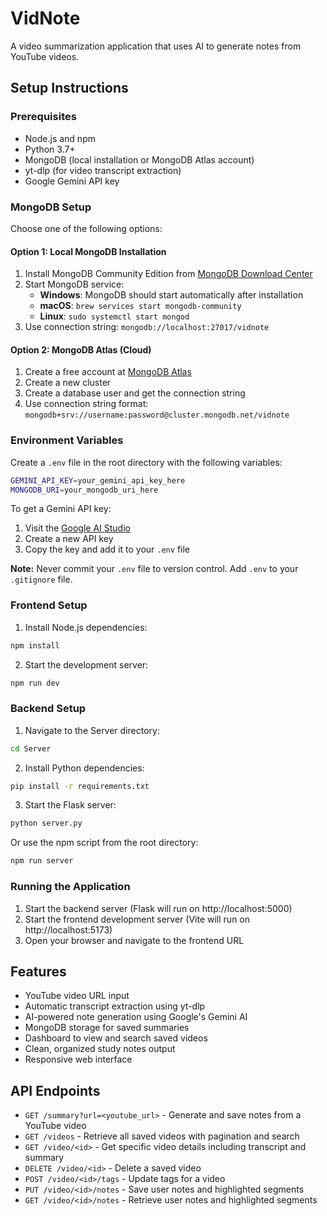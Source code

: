 # VidNote

A video summarization application that uses AI to generate notes from YouTube videos.

## Setup Instructions

### Prerequisites

- Node.js and npm
- Python 3.7+
- MongoDB (local installation or MongoDB Atlas account)
- yt-dlp (for video transcript extraction)
- Google Gemini API key

### MongoDB Setup

Choose one of the following options:

#### Option 1: Local MongoDB Installation

1. Install MongoDB Community Edition from [MongoDB Download Center](https://www.mongodb.com/try/download/community)
2. Start MongoDB service:
   - **Windows**: MongoDB should start automatically after installation
   - **macOS**: `brew services start mongodb-community`
   - **Linux**: `sudo systemctl start mongod`
3. Use connection string: `mongodb://localhost:27017/vidnote`

#### Option 2: MongoDB Atlas (Cloud)

1. Create a free account at [MongoDB Atlas](https://www.mongodb.com/atlas)
2. Create a new cluster
3. Create a database user and get the connection string
4. Use connection string format: `mongodb+srv://username:password@cluster.mongodb.net/vidnote`

### Environment Variables

Create a `.env` file in the root directory with the following variables:

```bash
GEMINI_API_KEY=your_gemini_api_key_here
MONGODB_URI=your_mongodb_uri_here
```

To get a Gemini API key:

1. Visit the [Google AI Studio](https://makersuite.google.com/app/apikey)
2. Create a new API key
3. Copy the key and add it to your `.env` file

**Note:** Never commit your `.env` file to version control. Add `.env` to your `.gitignore` file.

### Frontend Setup

1. Install Node.js dependencies:

```bash
npm install
```

2. Start the development server:

```bash
npm run dev
```

### Backend Setup

1. Navigate to the Server directory:

```bash
cd Server
```

2. Install Python dependencies:

```bash
pip install -r requirements.txt
```

3. Start the Flask server:

```bash
python server.py
```

Or use the npm script from the root directory:

```bash
npm run server
```

### Running the Application

1. Start the backend server (Flask will run on http://localhost:5000)
2. Start the frontend development server (Vite will run on http://localhost:5173)
3. Open your browser and navigate to the frontend URL

## Features

- YouTube video URL input
- Automatic transcript extraction using yt-dlp
- AI-powered note generation using Google's Gemini AI
- MongoDB storage for saved summaries
- Dashboard to view and search saved videos
- Clean, organized study notes output
- Responsive web interface

## API Endpoints

- `GET /summary?url=<youtube_url>` - Generate and save notes from a YouTube video
- `GET /videos` - Retrieve all saved videos with pagination and search
- `GET /video/<id>` - Get specific video details including transcript and summary
- `DELETE /video/<id>` - Delete a saved video
- `POST /video/<id>/tags` - Update tags for a video
- `PUT /video/<id>/notes` - Save user notes and highlighted segments
- `GET /video/<id>/notes` - Retrieve user notes and highlighted segments
